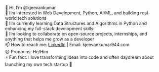 👋 Hi, I’m @kjeevankumar  
👀 I’m interested in Web Development, Python, AI/ML, and building real-world tech solutions  
🌱 I’m currently learning Data Structures and Algorithms in Python and enhancing my full-stack development skills  
💞️ I’m looking to collaborate on open-source projects, internships, and anything that helps me grow as a developer  
📫 How to reach me: [LinkedIn](https://www.linkedin.com/in/yourprofile) | Email: kjeevankumar944.com  
😄 Pronouns: He/Him  
⚡ Fun fact: I love transforming ideas into code and often daydream about launching my own tech startup 🚀  



